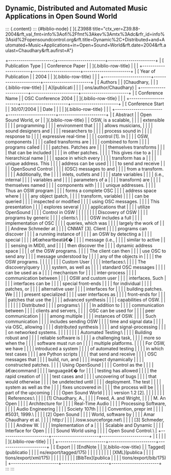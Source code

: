 ## Dynamic, Distributed and Automated Music Applications in Open Sound World

::: {.content}
::: {#biblio-node}
[ ]{.Z3988
title="ctx_ver=Z39.88-2004&rft_val_fmt=info%3Aofi%2Ffmt%3Akev%3Amtx%3Adc&rfr_id=info%3Asid%2Fopensoundcontrol.org&rft.title=Dynamic%2C+Distributed+and+Automated+Music+Applications+in+Open+Sound+World&rft.date=2004&rft.aulast=Chaudhary&rft.aufirst=A"}

+----------------------:+-----------------------+-----------------------+
| [ Publication Type    |                       | Conference Paper      |
| ]{.biblio-row-title}  |                       |                       |
+-----------------------+-----------------------+-----------------------+
| [ Year of Publication |                       | 2004                  |
| ]{.biblio-row-title}  |                       |                       |
+-----------------------+-----------------------+-----------------------+
| [ Authors             |                       | [Chaudhary,           |
| ]{.biblio-row-title}  |                       | A](publicati          |
|                       |                       | ons/author/Chaudhary) |
+-----------------------+-----------------------+-----------------------+
| [ Conference Name     |                       | OSC Conference 2004   |
| ]{.biblio-row-title}  |                       |                       |
+-----------------------+-----------------------+-----------------------+
| [ Conference Start    |                       | 30/07/2004            |
| Date                  |                       |                       |
| ]{.biblio-row-title}  |                       |                       |
+-----------------------+-----------------------+-----------------------+
| [ Abstract            |                       | Open Sound World, or  |
| ]{.biblio-row-title}  |                       | OSW, is a scalable,   |
|                       |                       | extensible            |
|                       |                       | programming           |
|                       |                       | environment that      |
|                       |                       | allows musicians,     |
|                       |                       | sound designers and   |
|                       |                       | researchers to        |
|                       |                       | process sound in      |
|                       |                       | response to           |
|                       |                       | expressive real-time  |
|                       |                       | control \[1\]. In     |
|                       |                       | OSW, components       |
|                       |                       | called transforms are |
|                       |                       | combined to form      |
|                       |                       | programs called       |
|                       |                       | patches. Patches are  |
|                       |                       | themselves transforms |
|                       |                       | that can be included  |
|                       |                       | in other patches.     |
|                       |                       | This gives rise to a  |
|                       |                       | hierarchical name     |
|                       |                       | space in which every  |
|                       |                       | transform has a       |
|                       |                       | unique address. This  |
|                       |                       | address can be used   |
|                       |                       | to send and receive   |
|                       |                       | OpenSound Control     |
|                       |                       | (OSC) messages to and |
|                       |                       | from a transform.     |
|                       |                       | Additionally, the     |
|                       |                       | inlets, outlets and   |
|                       |                       | state variables       |
|                       |                       | (i.e., internal       |
|                       |                       | variables and         |
|                       |                       | parameters of a       |
|                       |                       | transform) are        |
|                       |                       | themselves named      |
|                       |                       | components with       |
|                       |                       | unique addresses.     |
|                       |                       | Thus an OSW program   |
|                       |                       | forms a complete OSC  |
|                       |                       | address space where   |
|                       |                       | any object (patch,    |
|                       |                       | transform, variable)  |
|                       |                       | can be queried        |
|                       |                       | inspected or modified |
|                       |                       | using OSC messages.   |
|                       |                       | This presentation     |
|                       |                       | explores several      |
|                       |                       | applications that     |
|                       |                       | utilize OpenSound     |
|                       |                       | Control in OSW        |
|                       |                       |                       |
|                       |                       | Discovery of OSW      |
|                       |                       | programs by generic   |
|                       |                       | clients:\             |
|                       |                       | OSW includes a full   |
|                       |                       | implementation of OSC |
|                       |                       | queries, which was    |
|                       |                       | largely the work of   |
|                       |                       | Andrew Schmeder at    |
|                       |                       | CNMAT \[3\]. Client   |
|                       |                       | programs can discover |
|                       |                       | a running instance of |
|                       |                       | an OSW by detecting a |
|                       |                       | special               |
|                       |                       | â€œheartbeatâ€�       |
|                       |                       | message (i.e.,        |
|                       |                       | similar to active     |
|                       |                       | sensing in MIDI), and |
|                       |                       | then discover the     |
|                       |                       | dynamic address space |
|                       |                       | of the OSW programs.  |
|                       |                       | The client can then   |
|                       |                       | use OSC to send any   |
|                       |                       | message understood by |
|                       |                       | any of the objects in |
|                       |                       | the OSW programs.     |
|                       |                       |                       |
|                       |                       | Custom User           |
|                       |                       | Interfaces:\          |
|                       |                       | The discovery/query   |
|                       |                       | system, as well as    |
|                       |                       | standard OSC messages |
|                       |                       | can be used as a      |
|                       |                       | mechanism for         |
|                       |                       | inter-process         |
|                       |                       | communication between |
|                       |                       | OSW and custom user   |
|                       |                       | interfaces. Such      |
|                       |                       | interfaces can be     |
|                       |                       | special front-ends    |
|                       |                       | for individual        |
|                       |                       | patches, or           |
|                       |                       | alternative user      |
|                       |                       | interfaces for        |
|                       |                       | building patches. We  |
|                       |                       | present specialized   |
|                       |                       | user interfaces as    |
|                       |                       | front-ends for        |
|                       |                       | patches that use the  |
|                       |                       | advanced synthesis    |
|                       |                       | capabilities of OSW.  |
|                       |                       |                       |
|                       |                       | Distributed           |
|                       |                       | programs:\            |
|                       |                       | In addition to        |
|                       |                       | communication between |
|                       |                       | clients and servers,  |
|                       |                       | OSC can be used for   |
|                       |                       | peer communication    |
|                       |                       | among multiple        |
|                       |                       | instances of OSW.     |
|                       |                       | Such communication    |
|                       |                       | includes sending OSW  |
|                       |                       | time and signal data  |
|                       |                       | via OSC, allowing     |
|                       |                       | distributed synthesis |
|                       |                       | and signal-processing |
|                       |                       | on networked systems. |
|                       |                       |                       |
|                       |                       | Automated Testing:\   |
|                       |                       | Building robust and   |
|                       |                       | reliable software is  |
|                       |                       | a challenging task,   |
|                       |                       | more so when the      |
|                       |                       | software must run on  |
|                       |                       | multiple platforms.   |
|                       |                       | For OSW, we have      |
|                       |                       | introduced a system   |
|                       |                       | of automated testing  |
|                       |                       | in which test cases   |
|                       |                       | are Python scripts    |
|                       |                       | that send and receive |
|                       |                       | OSC messages that     |
|                       |                       | build, run, and       |
|                       |                       | inspect dynamically   |
|                       |                       | constructed patches.  |
|                       |                       | Using OpenSound       |
|                       |                       | Control as the        |
|                       |                       | â€œcommand            |
|                       |                       | languageâ€� for       |
|                       |                       | testing has allowed   |
|                       |                       | the rapid creation of |
|                       |                       | test cases and        |
|                       |                       | uncovering of bugs    |
|                       |                       | that would otherwise  |
|                       |                       | be undetected until   |
|                       |                       | deployment. The test  |
|                       |                       | system as well as the |
|                       |                       | fixes uncovered in    |
|                       |                       | the process will be   |
|                       |                       | part of the upcoming  |
|                       |                       | Open Sound World      |
|                       |                       | version 1.2 \[2\].    |
|                       |                       |                       |
|                       |                       | References:\          |
|                       |                       | \[1\] Chaudhary, A.,  |
|                       |                       | Freed, A. and Wright, |
|                       |                       | M. An Open            |
|                       |                       | Architecture for      |
|                       |                       | Real-Time Audio       |
|                       |                       | Processing Software,  |
|                       |                       | Audio Engineering     |
|                       |                       | Society 107th         |
|                       |                       | Convention, prepr int |
|                       |                       | \#5031, 1999.\        |
|                       |                       | \[2\] Open Sound      |
|                       |                       | World, software by    |
|                       |                       | Amar Chaudhary et al. |
|                       |                       | http:/                |
|                       |                       | /osw.sourceforge.net\ |
|                       |                       | \[3\] Schmeder,       |
|                       |                       | Andrew W.             |
|                       |                       | Implementation of a   |
|                       |                       | Scalable and Dynamic  |
|                       |                       | Interface for Open    |
|                       |                       | Sound World using     |
|                       |                       | Open Sound Control.\  |
+-----------------------+-----------------------+-----------------------+
| [                     |                       |                       |
| ]{.biblio-row-title}  |                       |                       |
+-----------------------+-----------------------+-----------------------+
| [ Export              |                       | [EndNote              |
| ]{.biblio-row-title}  |                       | Tagged](publicatio    |
|                       |                       | ns/export/tagged/175) |
|                       |                       | \|                    |
|                       |                       | [XML](publica         |
|                       |                       | tions/export/xml/175) |
|                       |                       | \|                    |
|                       |                       | [BibTex](publica      |
|                       |                       | tions/export/bib/175) |
+-----------------------+-----------------------+-----------------------+
:::
:::
